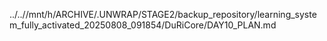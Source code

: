 ../..//mnt/h/ARCHIVE/.UNWRAP/STAGE2/backup_repository/learning_system_fully_activated_20250808_091854/DuRiCore/DAY10_PLAN.md